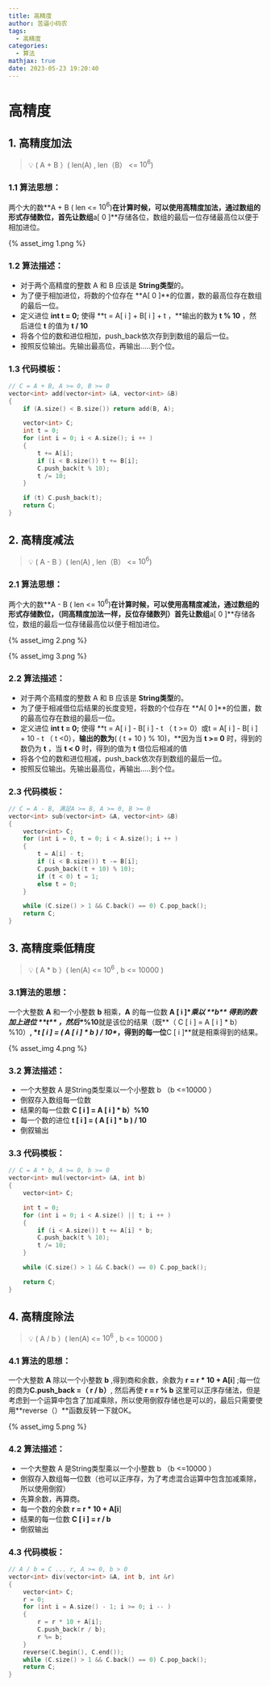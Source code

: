 ```yaml
---
title: 高精度
author: 苦逼小码农
tags:
  - 高精度
categories:
  - 算法
mathjax: true
date: 2023-05-23 19:20:40
---
```


# 高精度

## 1. 高精度加法

> 💡 ( A + B ）( len(A) , len（B） <= $10^6$)



### 1.1 算法思想：

两个大的数**A + B ( len <= $10^6$)**在计算时候，可以使用高精度加法，通过数组的形式存储数位，首先让数组**a[ 0 ]**存储各位，数组的最后一位存储最高位以便于相加进位。

{% asset_img 1.png %}

### 1.2 算法描述：

- 对于两个高精度的整数 A 和 B 应该是 **String类型**的。
- 为了便于相加进位，将数的个位存在 **A[ 0 ]**的位置，数的最高位存在数组的最后一位。
- 定义进位 **int t  = 0;** 使得 **t = A[ i ] + B[ i ] + t ，**输出的数为 **t % 10** ，然后进位 **t** 的值为 **t / 10**
- 将各个位的数和进位相加，push_back依次存到到数组的最后一位。
- 按照反位输出。先输出最高位，再输出…..到个位。

### 1.3 代码模板：

```cpp
// C = A + B, A >= 0, B >= 0
vector<int> add(vector<int> &A, vector<int> &B)
{
    if (A.size() < B.size()) return add(B, A);

    vector<int> C;
    int t = 0;
    for (int i = 0; i < A.size(); i ++ )
    {
        t += A[i];
        if (i < B.size()) t += B[i];
        C.push_back(t % 10);
        t /= 10;
    }

    if (t) C.push_back(t);
    return C;
}
```

## 2. 高精度减法

> 💡 ( A - B ）( len(A) , len（B） <= $10^6$)
>
> 

### 2.1 算法思想：

两个大的数**A - B ( len <= $10^6$)**在计算时候，可以使用高精度减法，通过数组的形式存储数位，（同高精度加法一样，反位存储数列）首先让数组**a[ 0 ]**存储各位，数组的最后一位存储最高位以便于相加进位。

{% asset_img 2.png %}

{% asset_img 3.png %}

### 2.2 算法描述：

- 对于两个高精度的整数 A 和 B 应该是 **String类型**的。
- 为了便于相减借位后结果的长度变短，将数的个位存在 **A[ 0 ]**的位置，数的最高位存在数组的最后一位。
- 定义进位 **int t  = 0;** 使得 **t =  A[ i ] - B[ i ] - t （ t >= 0）或t =  A[ i ] - B[ i ] + 10 - t （ t <0），**输出的数为**( ( t + 10 ) % 10)，**因为当 **t >= 0** 时，得到的数仍为 **t** ，当 **t < 0** 时，得到的值为 **t** 借位后相减的值
- 将各个位的数和进位相减，push_back依次存到数组的最后一位。
- 按照反位输出。先输出最高位，再输出…..到个位。

### 2.3 代码模板：

```cpp
// C = A - B, 满足A >= B, A >= 0, B >= 0
vector<int> sub(vector<int> &A, vector<int> &B)
{
    vector<int> C;
    for (int i = 0, t = 0; i < A.size(); i ++ )
    {
        t = A[i] - t;
        if (i < B.size()) t -= B[i];
        C.push_back((t + 10) % 10);
        if (t < 0) t = 1;
        else t = 0;
    }

    while (C.size() > 1 && C.back() == 0) C.pop_back();
    return C;
}
```

## 3. 高精度乘低精度

> 💡 ( A *  b ）( len(A)  <= $10^6$ ,  b <= 10000 )



### 3.1算法的思想：

一个大整数 **A**  和一个小整数 **b** 相乘，**A** 的每一位数 **A [ i ]\**乘以 \*\*b\*\* 得到的数加上进位 \*\*t\*\* ，然后\**%10**就是该位的结果（既**（ C [ i ] = A [ i ] * b）%10）**, \**t [ i ] = ( A [ i ] \* b )  / 10\**，得到的每一位**C [ i ]**就是相乘得到的结果。

{% asset_img 4.png %}

### 3.2 算法描述：

- 一个大整数 A 是String类型乘以一个小整数 b （b <=10000 ）
- 倒叙存入数组每一位数
- 结果的每一位数 **C [ i ] = A [ i ] \* b）%10**
- 每一个数的进位 **t [ i ] = ( A [ i ] \* b )  / 10**
- 倒叙输出

### 3.3 代码模板：

```cpp
// C = A * b, A >= 0, b >= 0
vector<int> mul(vector<int> &A, int b)
{
    vector<int> C;

    int t = 0;
    for (int i = 0; i < A.size() || t; i ++ )
    {
        if (i < A.size()) t += A[i] * b;
        C.push_back(t % 10);
        t /= 10;
    }

    while (C.size() > 1 && C.back() == 0) C.pop_back();

    return C;
}
```

## 4. 高精度除法

> 💡 ( A  /  b ）( len(A)  <= $10^6$ ,  b <= 10000 )



### 4.1 算法的思想：

一个大整数 **A** 除以一个小整数 **b** ,得到商和余数，余数为 **r = r \* 10 + A[i**] ;每一位的商为**C.push_back =（ r / b）**, 然后再使  **r =  r % b** 这里可以正序存储法，但是考虑到一个运算中包含了加减乘除，所以使用倒叙存储也是可以的，最后只需要使用**reverse（）**函数反转一下就OK。

{% asset_img 5.png %}

### 4.2 算法描述：

- 一个大整数 A 是String类型乘以一个小整数 b （b <=10000 ）
- 倒叙存入数组每一位数（也可以正序存，为了考虑混合运算中包含加减乘除，所以使用倒叙）
- 先算余数，再算商。
- 每一个数的余数  **r = r \* 10 + A[i**]
- 结果的每一位数 **C [ i ] = r / b**
- 倒叙输出

### 4.3 代码模板：

```cpp
// A / b = C ... r, A >= 0, b > 0
vector<int> div(vector<int> &A, int b, int &r)
{
    vector<int> C;
    r = 0;
    for (int i = A.size() - 1; i >= 0; i -- )
    {
        r = r * 10 + A[i];
        C.push_back(r / b);
        r %= b;
    }
    reverse(C.begin(), C.end());
    while (C.size() > 1 && C.back() == 0) C.pop_back();
    return C;
}
```
